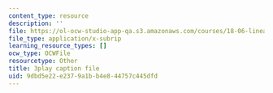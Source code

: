 ```yaml
---
content_type: resource
description: ''
file: https://ol-ocw-studio-app-qa.s3.amazonaws.com/courses/18-06-linear-algebra-spring-2010/9dbd5e22e2379a1bb4e844757c445dfd_7UJ4CFRGd-U.srt
file_type: application/x-subrip
learning_resource_types: []
ocw_type: OCWFile
resourcetype: Other
title: 3play caption file
uid: 9dbd5e22-e237-9a1b-b4e8-44757c445dfd
---
```

